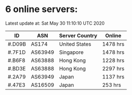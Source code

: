 # 6 online servers:

Latest update at: Sat May 30 11:10:10 UTC 2020

| ID | ASN | Server Country | Online |
| -- | --- | -------------- | ------ |
| #.D09B | AS174 | United States | 1478 hrs |
| #.7F1D | AS63949 | Singapore | 1478 hrs |
| #.B6F8 | AS63888 | Hong Kong | 1228 hrs |
| #.BD3E | AS63888 | Hong Kong | 2297 hrs |
| #.2A79 | AS63949 | Japan | 1137 hrs |
| #.47E3 | AS16509 | Japan | 253 hrs |

